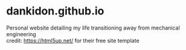 # dankidon.github.io

Personal website detailing my life transitioning away from mechanical engineering\
credit: https://html5up.net/ for their free site template
